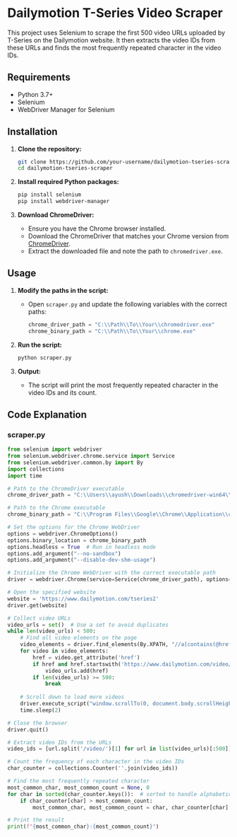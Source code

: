 # Dailymotion T-Series Video Scraper

This project uses Selenium to scrape the first 500 video URLs uploaded by T-Series on the Dailymotion website. It then extracts the video IDs from these URLs and finds the most frequently repeated character in the video IDs.

## Requirements

- Python 3.7+
- Selenium
- WebDriver Manager for Selenium

## Installation

1. **Clone the repository:**
    ```sh
    git clone https://github.com/your-username/dailymotion-tseries-scraper.git
    cd dailymotion-tseries-scraper
    ```

2. **Install required Python packages:**
    ```sh
    pip install selenium
    pip install webdriver-manager
    ```

3. **Download ChromeDriver:**
    - Ensure you have the Chrome browser installed.
    - Download the ChromeDriver that matches your Chrome version from [ChromeDriver](https://sites.google.com/a/chromium.org/chromedriver/downloads).
    - Extract the downloaded file and note the path to `chromedriver.exe`.

## Usage

1. **Modify the paths in the script:**
    - Open `scraper.py` and update the following variables with the correct paths:
      ```python
      chrome_driver_path = "C:\\Path\\To\\Your\\chromedriver.exe"
      chrome_binary_path = "C:\\Path\\To\\Your\\chrome.exe"
      ```

2. **Run the script:**
    ```sh
    python scraper.py
    ```

3. **Output:**
    - The script will print the most frequently repeated character in the video IDs and its count.

## Code Explanation

### scraper.py

```python
from selenium import webdriver
from selenium.webdriver.chrome.service import Service
from selenium.webdriver.common.by import By
import collections
import time

# Path to the ChromeDriver executable
chrome_driver_path = "C:\\Users\\ayush\\Downloads\\chromedriver-win64\\chromedriver-win64\\chromedriver.exe"

# Path to the Chrome executable
chrome_binary_path = "C:\\Program Files\\Google\\Chrome\\Application\\chrome.exe"

# Set the options for the Chrome WebDriver
options = webdriver.ChromeOptions()
options.binary_location = chrome_binary_path
options.headless = True  # Run in headless mode
options.add_argument("--no-sandbox")
options.add_argument("--disable-dev-shm-usage")

# Initialize the Chrome WebDriver with the correct executable path
driver = webdriver.Chrome(service=Service(chrome_driver_path), options=options)

# Open the specified website
website = 'https://www.dailymotion.com/tseries2'
driver.get(website)

# Collect video URLs
video_urls = set()  # Use a set to avoid duplicates
while len(video_urls) < 500:
    # Find all video elements on the page
    video_elements = driver.find_elements(By.XPATH, "//a[contains(@href, '/video/')]")
    for video in video_elements:
        href = video.get_attribute('href')
        if href and href.startswith('https://www.dailymotion.com/video/') and href not in video_urls:
            video_urls.add(href)
        if len(video_urls) >= 500:
            break
    
    # Scroll down to load more videos
    driver.execute_script("window.scrollTo(0, document.body.scrollHeight);")
    time.sleep(2)

# Close the browser
driver.quit()

# Extract video IDs from the URLs
video_ids = [url.split('/video/')[1] for url in list(video_urls)[:500]]

# Count the frequency of each character in the video IDs
char_counter = collections.Counter(''.join(video_ids))

# Find the most frequently repeated character
most_common_char, most_common_count = None, 0
for char in sorted(char_counter.keys()):  # sorted to handle alphabetic order in case of tie
    if char_counter[char] > most_common_count:
        most_common_char, most_common_count = char, char_counter[char]

# Print the result
print(f"{most_common_char}:{most_common_count}")
